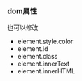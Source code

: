 
### dom属性
也可以修改
- element.style.color
- element.id
- element.class
- element.innerText
- element.innerHTML
